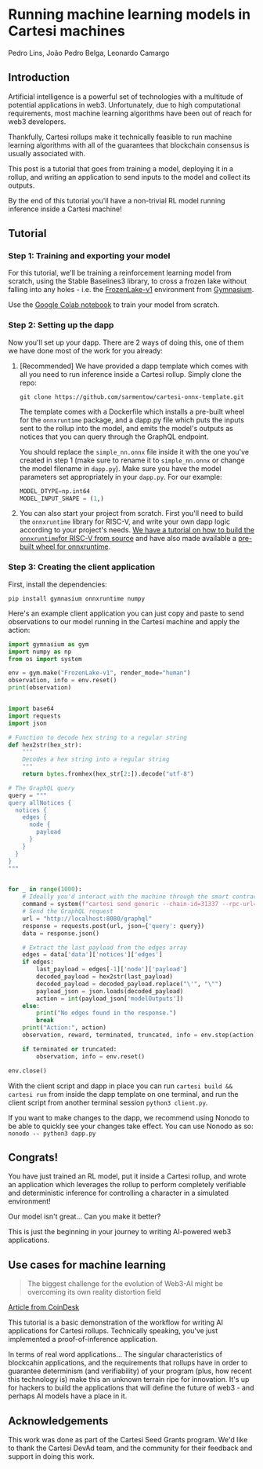 <!-- TODO: check if it's possible to run the dapp from the tutorial without editing the composer-validator yaml -->
<!-- TODO: add cover gif for application -->
# Running machine learning models in Cartesi machines
Pedro Lins, João Pedro Belga, Leonardo Camargo

## Introduction

Artificial intelligence is a powerful set of technologies with a multitude of potential applications in web3. Unfortunately, due to high computational requirements, most machine learning algorithms have been out of reach for web3 developers. 

Thankfully, Cartesi rollups make it technically feasible to run machine learning algorithms with all of the guarantees that blockchain consensus is usually associated with. 

This post is a tutorial that goes from training a model, deploying it in a rollup, and writing an application to send inputs to the model and collect its outputs.

By the end of this tutorial you'll have a non-trivial RL model running inference inside a Cartesi machine!

## Tutorial

### Step 1: Training and exporting your model

For this tutorial, we'll be training a reinforcement learning model from scratch, using the Stable Baselines3 library, to cross a frozen lake without falling into any holes - i.e. the [FrozenLake-v1](https://gymnasium.farama.org/environments/toy_text/frozen_lake/) environment from [Gymnasium](https://gymnasium.farama.org/).

Use the [Google Colab notebook](https://colab.research.google.com/drive/1edMqdrb3Glgf7w-_5bamZigWv06LFMwR?usp=sharing) to train your model from scratch.

### Step 2: Setting up the dapp

Now you'll set up your dapp. There are 2 ways of doing this, one of them we have done most of the work for you already: 

1. [Recommended] We have provided a dapp template which comes with all you need to run inference inside a Cartesi rollup. Simply clone the repo:

    ```
    git clone https://github.com/sarmentow/cartesi-onnx-template.git
    ```

    The template comes with a Dockerfile which installs a pre-built wheel for the `onnxruntime` package, and a dapp.py file which puts the inputs sent to the rollup into the model, and emits the model's outputs as notices that you can query through the GraphQL endpoint.

    You should replace the `simple_nn.onnx` file inside it with the one you've created in step 1 (make sure to rename it to `simple_nn.onnx` or change the model filename in `dapp.py`). Make sure you have the model parameters set appropriately in your `dapp.py`. For our example:
    ```python
    MODEL_DTYPE=np.int64
    MODEL_INPUT_SHAPE = (1,)
    ```

    <!-- Also, make sure to run the `config-cli.sh` file, you only have to do this once after you've installed the Cartesi CLI.
    ```
    bash config-cli.sh
    ``` -->


2. You can also start your project from scratch. First you'll need to build the `onnxruntime` library for RISC-V, and write your own dapp logic according to your project's needs. [We have a tutorial on how to build the `onnxruntime`for RISC-V from source](https://gist.github.com/sarmentow/66bc6a03f0906c1b3c23dab861f06830) and have also made available a [pre-built wheel for onnxruntime](https://github.com/sarmentow/riscv-wheels). 

### Step 3: Creating the client application
First, install the dependencies:
```
pip install gymnasium onnxruntime numpy
```

Here's an example client application you can just copy and paste to send observations to our model running in the Cartesi machine and apply the action:

```python
import gymnasium as gym
import numpy as np
from os import system

env = gym.make("FrozenLake-v1", render_mode="human")
observation, info = env.reset()
print(observation)


import base64
import requests
import json

# Function to decode hex string to a regular string
def hex2str(hex_str):
    """
    Decodes a hex string into a regular string
    """
    return bytes.fromhex(hex_str[2:]).decode("utf-8")

# The GraphQL query
query = """
query allNotices {
  notices {
    edges {
      node {
        payload
      }
    }
  }
}
"""


for _ in range(1000):
    # Ideally you'd interact with the machine through the smart contract interface, but for the proof of concept here we just use the cartesi cli
    command = system(f"cartesi send generic --chain-id=31337 --rpc-url=http://127.0.0.1:8545 --mnemonic-passphrase=\"test test test test test test test test test test test junk\" --dapp=0xab7528bb862fb57e8a2bcd567a2e929a0be56a5e --input-encoding=string --input=\"{base64.b64encode(np.array(observation).tobytes()).decode('utf-8')}\"")
    # Send the GraphQL request
    url = "http://localhost:8080/graphql"
    response = requests.post(url, json={'query': query})
    data = response.json()

    # Extract the last payload from the edges array
    edges = data['data']['notices']['edges']
    if edges:
        last_payload = edges[-1]['node']['payload']
        decoded_payload = hex2str(last_payload)
        decoded_payload = decoded_payload.replace("\'", "\"")
        payload_json = json.loads(decoded_payload)
        action = int(payload_json['modelOutputs'])
    else:
        print("No edges found in the response.")
        break
    print("Action:", action)
    observation, reward, terminated, truncated, info = env.step(action)

    if terminated or truncated:
        observation, info = env.reset()

env.close()
```

With the client script and dapp in place you can run `cartesi build && cartesi run` from inside the dapp template on one terminal, and run the client script from another terminal session `python3 client.py`.

If you want to make changes to the dapp, we recommend using Nonodo to be able to quickly see your changes take effect. You can use Nonodo as so:
`nonodo -- python3 dapp.py`

## Congrats!
You have just trained an RL model, put it inside a Cartesi rollup, and wrote an application which leverages the rollup to perform completely verifiable and deterministic inference for controlling a character in a simulated environment!

Our model isn't great... Can you make it better?

This is just the beginning in your journey to writing AI-powered web3 applications.  

## Use cases for machine learning
> The biggest challenge for the evolution of Web3-AI might be overcoming its own reality distortion field

[Article from CoinDesk](https://www.coindesk.com/opinion/2024/07/16/web3-ai-whats-real-and-whats-hype/)

This tutorial is a basic demonstration of the workflow for writing AI applications for Cartesi rollups. Technically speaking, you've just implemented a proof-of-inference application. 

In terms of real word applications... The singular characteristics of blockcahin applications, and the requirements that rollups have in order to guarantee determinism (and verifiability) of your program (plus, how recent this technology is) make this an unknown terrain ripe for innovation. It's up for hackers to build the applications that will define the future of web3 - and perhaps AI models have a place in it.

## Acknowledgements
This work was done as part of the Cartesi Seed Grants program. We'd like to thank the Cartesi DevAd team, and the community for their feedback and support in doing this work.


